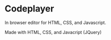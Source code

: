 # Codeplayer

In browser editor for HTML, CSS, and Javascript.

Made with HTML, CSS, and Javacript (JQuery)
